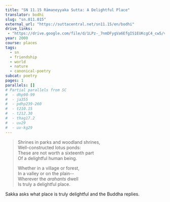 ```yaml
---
title: "SN 11.15 Rāmaṇeyyaka Sutta: A Delightful Place"
translator: bodhi
slug: "sn.011.015"
external_url: "https://suttacentral.net/sn11.15/en/bodhi"
drive_links:
 - "https://drive.google.com/file/d/1LPz-_7nmDFygVa6EfgIS1EUKcgC4_cw5/view?usp=drivesdk"
year: 2000
course: places
tags:
  - sn
  - friendship
  - world
  - nature
  - canonical-poetry
subcat: poetry
pages: 1
parallels: []
# Partial parallels from SC
#  - dhp90-99
#  - ja355
#  - pdhp239-260
#  - t210.15
#  - t212.30
#  - thag17.2
#  - uv29
#  - uv-kg29
---
```


> Shrines in parks and woodland shrines,  
Well-constructed lotus ponds:  
These are not worth a sixteenth part  
Of a delightful human being.  
>  
> Whether in a village or forest,  
In a valley or on the plain--  
Wherever the *arahants* dwell  
Is truly a delightful place.

Sakka asks what place is truly delightful and the Buddha replies.

